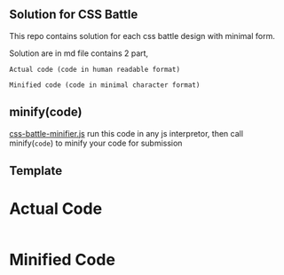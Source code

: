 ## Solution for CSS Battle
This repo contains solution for each css battle design with minimal form. 

Solution are in md file contains 2 part, 

    Actual code (code in human readable format)

    Minified code (code in minimal character format)

## minify(code)
[css-battle-minifier.js](./css-battle-minifier.js)
run this code in any js interpretor, then call minify(`code`) to minify your code for submission

## Template
# Actual Code
```html
```

# Minified Code
```html
```